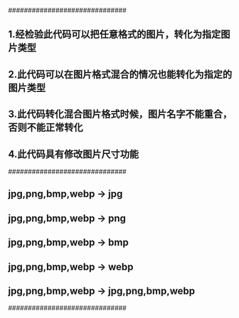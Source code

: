 ##############################
##  1.经检验此代码可以把任意格式的图片，转化为指定图片类型
##  2.此代码可以在图片格式混合的情况也能转化为指定的图片类型
##  3.此代码转化混合图片格式时候，图片名字不能重合，否则不能正常转化
##  4.此代码具有修改图片尺寸功能
##############################
##  jpg,png,bmp,webp -> jpg
##  jpg,png,bmp,webp -> png
##  jpg,png,bmp,webp -> bmp
##  jpg,png,bmp,webp -> webp
##  jpg,png,bmp,webp -> jpg,png,bmp,webp
##############################
